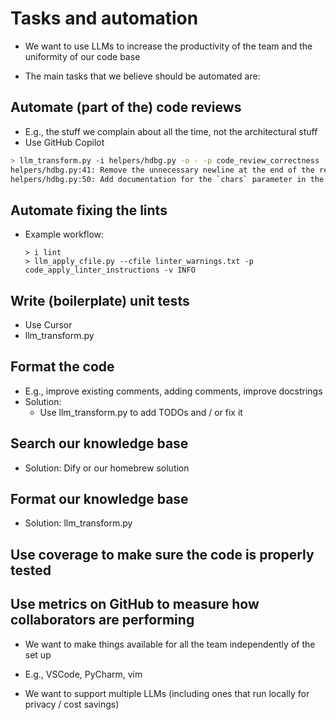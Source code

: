 # Tasks and automation

- We want to use LLMs to increase the productivity of the team and the uniformity
  of our code base

- The main tasks that we believe should be automated are:

## Automate (part of the) code reviews

- E.g., the stuff we complain about all the time, not the architectural stuff
- Use GitHub Copilot

```bash
> llm_transform.py -i helpers/hdbg.py -o - -p code_review_correctness
helpers/hdbg.py:41: Remove the unnecessary newline at the end of the return value of `_line`. The newline can be managed outside of the function if needed.
helpers/hdbg.py:50: Add documentation for the `chars` parameter in the `_frame` function docstring.
```

## Automate fixing the lints

- Example workflow:

  ```
  > i lint
  > llm_apply_cfile.py --cfile linter_warnings.txt -p code_apply_linter_instructions -v INFO
  ```

## Write (boilerplate) unit tests

- Use Cursor
- llm_transform.py

## Format the code

- E.g., improve existing comments, adding comments, improve docstrings
- Solution:
  - Use llm_transform.py to add TODOs and / or fix it

## Search our knowledge base

- Solution: Dify or our homebrew solution

## Format our knowledge base

- Solution: llm_transform.py

## Use coverage to make sure the code is properly tested

## Use metrics on GitHub to measure how collaborators are performing

- We want to make things available for all the team independently of the set up

- E.g., VSCode, PyCharm, vim

- We want to support multiple LLMs (including ones that run locally for privacy / cost savings)
